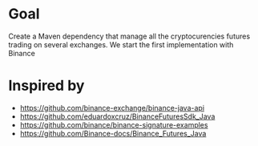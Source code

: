 # Goal

Create a Maven dependency that manage all the cryptocurencies futures trading on several exchanges.
We start the first implementation with Binance

# Inspired by
- https://github.com/binance-exchange/binance-java-api
- https://github.com/eduardoxcruz/BinanceFuturesSdk_Java
- https://github.com/binance/binance-signature-examples
- https://github.com/Binance-docs/Binance_Futures_Java
